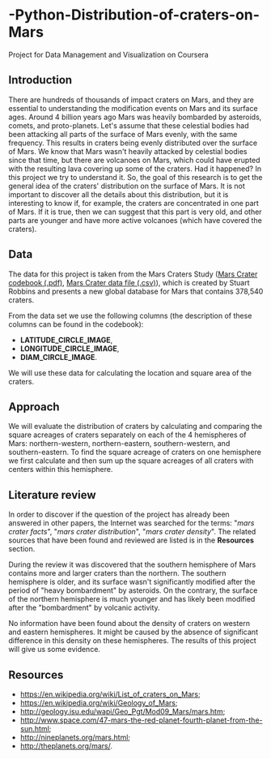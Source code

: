 # -Python-Distribution-of-craters-on-Mars
Project for Data Management and Visualization on Coursera

## Introduction
There are hundreds of thousands of impact craters on Mars, and they are essential to understanding the modification events on Mars and its surface ages. Around 4 billion years ago Mars was heavily bombarded by asteroids, comets, and proto-planets. Let's assume that these celestial bodies had been attacking all parts of the surface of Mars evenly, with the same frequency. This results in craters being evenly distributed over the surface of Mars. We know that Mars wasn't heavily attacked by celestial bodies since that time, but there are volcanoes on Mars, which could have erupted with the resulting lava covering up some of the craters. Had it happened? In this project we try to understand it. So, the goal of this research is to get the general idea of the craters' distribution on the surface of Mars. It is not important to discover all the details about this distribution, but it is interesting to know if, for example, the craters are concentrated in one part of Mars. If it is true, then we can suggest that this part is very old, and other parts are younger and have more active volcanoes (which have covered the craters).  

## Data
The data for this project is taken from the Mars Craters Study ([Mars Crater codebook (.pdf)](https://d396qusza40orc.cloudfront.net/phoenixassets/data-management-visualization/Mars%20Crater%20Codebook.pdf), [Mars Crater data file (.csv)](https://d396qusza40orc.cloudfront.net/phoenixassets/data-management-visualization/marscrater_pds.csv)), which is created by Stuart Robbins and presents a new global database for Mars that contains 378,540 craters.

From the data set we use the following columns (the description of these columns can be found in the codebook):
* **LATITUDE_CIRCLE_IMAGE**,
* **LONGITUDE_CIRCLE_IMAGE**,
* **DIAM_CIRCLE_IMAGE**.

We will use these data for calculating the location and square area of the craters.

## Approach
We will evaluate the distribution of craters by calculating and comparing the square acreages of craters separately on each of the 4 hemispheres of Mars: northern-western, northern-eastern, southern-western, and southern-eastern. To find the square acreage of craters on one hemisphere we first calculate and then sum up the square acreages of all craters with centers within this hemisphere.

## Literature review
In order to discover if the question of the project has already been answered in other papers, the Internet was searched for the terms: "*mars crater facts*", "*mars crater distribution*", "*mars crater density*". The related sources that have been found and reviewed are listed is in the **Resources** section. 

During the review it was discovered that the southern hemisphere of Mars contains more and larger craters than the northern. The southern hemisphere is older, and its surface wasn't significantly modified after the period of "heavy bombardment" by asteroids. On the contrary, the surface of the northern hemisphere is much younger and has likely been modified after the "bombardment" by volcanic activity. 

No information have been found about the density of craters on western and eastern hemispheres. It might be caused by the absence of significant difference in this density on these hemispheres. The results of this project will give us some evidence. 

## Resources
* https://en.wikipedia.org/wiki/List_of_craters_on_Mars;
* https://en.wikipedia.org/wiki/Geology_of_Mars;
* http://geology.isu.edu/wapi/Geo_Pgt/Mod09_Mars/mars.htm;
* http://www.space.com/47-mars-the-red-planet-fourth-planet-from-the-sun.html;
* http://nineplanets.org/mars.html;
* http://theplanets.org/mars/.
